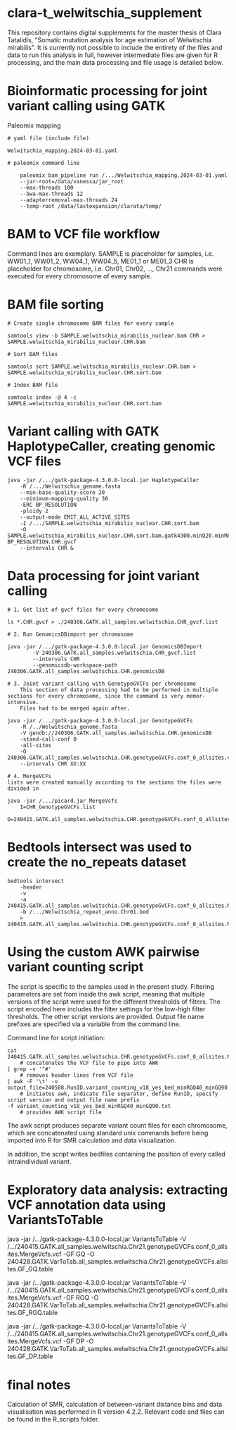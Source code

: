 # clara-t_welwitschia_supplement
This repository contains digital supplements for the master thesis of Clara Tatalidis, "Somatic mutation analysis for age estimation of Welwitschia mirabilis".
It is currently not possible to include the entirety of the files and data to run this analysis in full, however intermediate files are given for R processing, and the main data processing and file usage is detailed below.

# Bioinformatic processing for joint variant calling using GATK

Paleomix mapping

	# yaml file (include file)
	
	Welwitschia_mapping.2024-03-01.yaml	
	
	# paleomix command line
	
		paleomix bam_pipeline run /.../Welwitschia_mapping.2024-03-01.yaml 
		--jar-root=/data/vanessa/jar_root 
		--max-threads 100 
		--bwa-max-threads 12 
		--adapterremoval-max-threads 24
		--temp-root /data/lastexpansion/clarata/temp/

# BAM to VCF file workflow
Command lines are exemplary.
SAMPLE is placeholder for samples, i.e. WW01_1, WW01_2, WW04_1, WW04_5, ME01_1 or ME01_3
CHR is placeholder for chromosome, i.e. Chr01, Chr02, ..., Chr21
commands were executed for every chromosome of every sample.


# BAM file sorting 
	# Create single chromosome BAM files for every sample
	
	samtools view -b SAMPLE.welwitschia_mirabilis_nuclear.bam CHR > SAMPLE.welwitschia_mirabilis_nuclear.CHR.bam
		
	# Sort BAM files
	
	samtools sort SAMPLE.welwitschia_mirabilis_nuclear.CHR.bam > SAMPLE.welwitschia_mirabilis_nuclear.CHR.sort.bam 
	
	# Index BAM file 
	
	samtools index -@ 4 -c SAMPLE.welwitschia_mirabilis_nuclear.CHR.sort.bam 
	
	
# Variant calling with GATK HaplotypeCaller, creating genomic VCF files
	
	java -jar /.../gatk-package-4.3.0.0-local.jar HaplotypeCaller 
		-R /.../Welwitschia_genome.fasta 
		--min-base-quality-score 20 
		--minimum-mapping-quality 30 
		-ERC BP_RESOLUTION 
		-ploidy 2 
		--output-mode EMIT_ALL_ACTIVE_SITES 
		-I /.../SAMPLE.welwitschia_mirabilis_nuclear.CHR.sort.bam 
		-O SAMPLE.welwitschia_mirabilis_nuclear.CHR.sort.bam.gatk4300.minQ20.minMAPQ30.ERC-BP_RESOLUTION.CHR.gvcf 
		--intervals CHR &
		
# Data processing for joint variant calling

	# 1. Get list of gvcf files for every chromosome
	
	ls *.CHR.gvcf > ./240306.GATK.all_samples.welwitschia.CHR_gvcf.list
		
	# 2. Run GenomicsDBimport per chromosome
	
	java -jar /.../gatk-package-4.3.0.0-local.jar GenomicsDBImport 
			-V 240306.GATK.all_samples.welwitschia.CHR_gvcf.list 
			--intervals CHR 
			--genomicsdb-workspace-path 240306.GATK.all_samples.welwitschia.CHR.genomicsDB 
			
	# 3. Joint variant calling with GenotypeGVCFs per chromosome
		This section of data processing had to be performed in multiple sections for every chromosome, since the command is very memor-intensive. 
		Files had to be merged again after.
	
	java -jar /.../gatk-package-4.3.0.0-local.jar GenotypeGVCFs 
		-R /../Welwitschia_genome.fasta
		-V gendb://240306.GATK.all_samples.welwitschia.CHR.genomicsDB 
		-stand-call-conf 0 
		-all-sites 
		-O 240306.GATK.all_samples.welwitschia.CHR.genotypeGVCFs.conf_0_allsites.vcf 
		--intervals CHR XX:XX
		
	# 4. MergeVCFs
	lists were created manually according to the sections the files were divided in
		
	java -jar /.../picard.jar MergeVcfs 
		I=CHR_GenotypeGVCFs.list 
		O=240415.GATK.all_samples.welwitschia.CHR.genotypeGVCFs.conf_0_allsites.MergeVcfs.vcf 
		
# Bedtools intersect was used to create the no_repeats dataset
	
	bedtools intersect 
		-header 
		-v 
		-a 240415.GATK.all_samples.welwitschia.CHR.genotypeGVCFs.conf_0_allsites.MergeVcfs.vcf 
		-b /.../Welwitschia_repeat_anno.Chr01.bed  
		> 240415.GATK.all_samples.welwitschia.CHR.genotypeGVCFs.conf_0_allsites.MergeVcfs.no_repeats.vcf 
		
# Using the custom AWK pairwise variant counting script
The script is specific to the samples used in the present study.
Filtering parameters are set from inside the awk script, meaning that multiple versions of the script were used for the different thresholds of filters.
The script encoded here includes the filter settings for the low-high filter thresholds. The other script versions are provided.
Output file name prefixes are specified via a variable from the command line.
	
	
Command line for script initiation:

	cat 240415.GATK.all_samples.welwitschia.CHR.genotypeGVCFs.conf_0_allsites.MergeVcfs.vcf 
		# concatenates the VCF file to pipe into AWK
	| grep -v '^#' 
		# removes header lines from VCF file
	| awk -F '\t' -v output_file=240508.RunID.variant_counting_v18_yes_bed_minRGQ40_minGQ90.CHR.allsites 
		# initiates awk, indicate file separator, define RunID, specify script version and output file name prefix
	-f variant_counting_v18_yes_bed_minRGQ40_minGQ90.txt 
		# provides AWK script file
	

The awk script produces separate variant count files for each chromosome, which are concatenated using standard unix commands before being imported into R for SMR calculation and data visualization.

In addition, the script writes bedfiles containing the position of every called intraindividual variant.


# Exploratory data analysis: extracting VCF annotation data using VariantsToTable

java -jar /.../gatk-package-4.3.0.0-local.jar VariantsToTable 
	-V /.../240415.GATK.all_samples.welwitschia.Chr21.genotypeGVCFs.conf_0_allsites.MergeVcfs.vcf 
	-GF GQ 
	-O 240428.GATK.VarToTab.all_samples.welwitschia.Chr21.genotypeGVCFs.allsites.GF_GQ.table 

java -jar /.../gatk-package-4.3.0.0-local.jar VariantsToTable 
	-V /.../240415.GATK.all_samples.welwitschia.Chr21.genotypeGVCFs.conf_0_allsites.MergeVcfs.vcf 
	-GF RGQ 
	-O 240428.GATK.VarToTab.all_samples.welwitschia.Chr21.genotypeGVCFs.allsites.GF_RGQ.table 

java -jar /.../gatk-package-4.3.0.0-local.jar VariantsToTable 
	-V /.../240415.GATK.all_samples.welwitschia.Chr21.genotypeGVCFs.conf_0_allsites.MergeVcfs.vcf 
	-GF DP 
	-O 240428.GATK.VarToTab.all_samples.welwitschia.Chr21.genotypeGVCFs.allsites.GF_DP.table 
	
# final notes
Calculation of SMR, calculation of between-variant distance bins and data visualisation 
was performed in R version 4.2.2. Relevant code and files can be found in the R_scripts folder.
